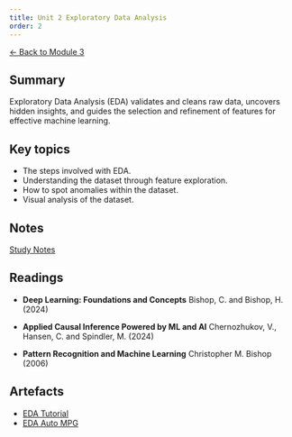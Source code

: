 ```yaml
---
title: Unit 2 Exploratory Data Analysis
order: 2
---
```


[← Back to Module 3](./)

## Summary
Exploratory Data Analysis (EDA) validates and cleans raw data, uncovers hidden insights, and guides the selection and refinement of features for effective machine learning.

## Key topics
- The steps involved with EDA.
- Understanding the dataset through feature exploration.
- How to spot anomalies within the dataset.
- Visual analysis of the dataset.

## Notes
[Study Notes](../../artefacts/module-3/unit-2-study-notes.md)

## Readings
- **Deep Learning: Foundations and Concepts**
Bishop, C. and Bishop, H. (2024)

- **Applied Causal Inference Powered by ML and AI**
Chernozhukov, V., Hansen, C. and Spindler, M. (2024)

- **Pattern Recognition and Machine Learning**
Christopher M. Bishop (2006)

## Artefacts
- [EDA Tutorial](../../artefacts/module-3/unit-2-Tutorial_on_Exploratory_Data_Analysis.ipynb)
- [EDA Auto MPG](../../artefacts/module-3/unit-2-auto-mpg.ipynb)
